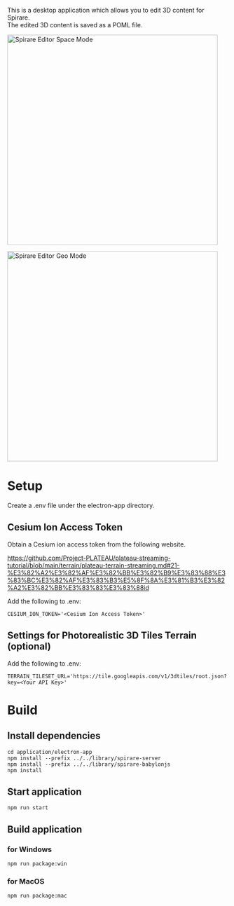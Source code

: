 This is a desktop application which allows you to edit 3D content for Spirare.  
The edited 3D content is saved as a POML file.

<img width="480" alt="Spirare Editor Space Mode" src="https://user-images.githubusercontent.com/4415085/234750272-4cf344c9-7eee-40d3-a011-a8910c1cd478.jpg"></img>

<img width="480" alt="Spirare Editor Geo Mode" src="https://user-images.githubusercontent.com/4415085/235422239-6542d04b-b4b3-4303-abef-bc6b4297dd87.png"></img>

# Setup

Create a .env file under the electron-app directory.

## Cesium Ion Access Token

Obtain a Cesium ion access token from the following website.

https://github.com/Project-PLATEAU/plateau-streaming-tutorial/blob/main/terrain/plateau-terrain-streaming.md#21-%E3%82%A2%E3%82%AF%E3%82%BB%E3%82%B9%E3%83%88%E3%83%BC%E3%82%AF%E3%83%B3%E5%8F%8A%E3%81%B3%E3%82%A2%E3%82%BB%E3%83%83%E3%83%88id

Add the following to .env:

```
CESIUM_ION_TOKEN='<Cesium Ion Access Token>'
```

## Settings for Photorealistic 3D Tiles Terrain (optional)

Add the following to .env:

```
TERRAIN_TILESET_URL='https://tile.googleapis.com/v1/3dtiles/root.json?key=<Your API Key>'
```

# Build

## Install dependencies

```
cd application/electron-app
npm install --prefix ../../library/spirare-server
npm install --prefix ../../library/spirare-babylonjs
npm install
```

## Start application

```
npm run start
```

## Build application

### for Windows

```
npm run package:win
```

### for MacOS

```
npm run package:mac
```
